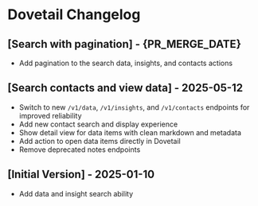 # Dovetail Changelog

## [Search with pagination] - {PR_MERGE_DATE}

- Add pagination to the search data, insights, and contacts actions

## [Search contacts and view data] - 2025-05-12

- Switch to new `/v1/data`, `/v1/insights`, and `/v1/contacts` endpoints for improved reliability
- Add new contact search and display experience
- Show detail view for data items with clean markdown and metadata
- Add action to open data items directly in Dovetail
- Remove deprecated notes endpoints

## [Initial Version] - 2025-01-10

- Add data and insight search ability
